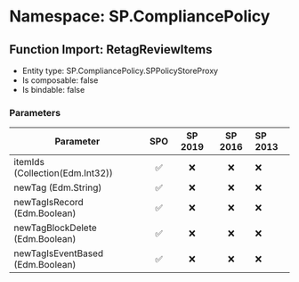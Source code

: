 # Namespace: SP.CompliancePolicy

## Function Import: RetagReviewItems

- Entity type: SP.CompliancePolicy.SPPolicyStoreProxy
- Is composable: false
- Is bindable: false

### Parameters

Parameter | SPO | SP 2019 | SP 2016 | SP 2013
----------|:---:|:-------:|:-------:|:-------
itemIds (Collection(Edm.Int32)) | ✅ | ❌ | ❌ | ❌
newTag (Edm.String) | ✅ | ❌ | ❌ | ❌
newTagIsRecord (Edm.Boolean) | ✅ | ❌ | ❌ | ❌
newTagBlockDelete (Edm.Boolean) | ✅ | ❌ | ❌ | ❌
newTagIsEventBased (Edm.Boolean) | ✅ | ❌ | ❌ | ❌
